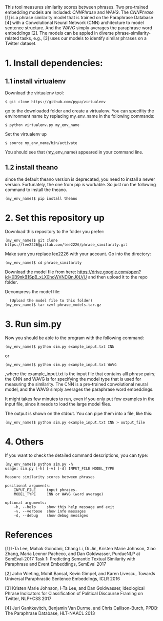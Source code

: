This tool measures similarity scores between phrases. Two pre-trained embedding models are included: *CNNPhrase* and *WAVG*.
The *CNNPhrase* [1] is a phrase similarity model that is trained on the Paraphrase Database [4] with a Convolutional Neural Network (CNN) architecture to model sentence structure.
And the *WAVG* simply averages the paraphrase word embeddings [2]. 
The models can be appied in diverse phrase-similarity-related tasks, e.g., [3] uses our models to identify similar phrases on a Twitter dataset.


# 1. Install dependencies:
    
## 1.1 install virtualenv   
Download the virtualenv tool: 

    $ git clone https://github.com/pypa/virtualenv

go to the downloaded folder and create a virtualenv. You can specifity the environment name by replacing my_env_name in the following commands:
    
    $ python virtualenv.py my_env_name
        
Set the virtualenv up

    $ source my_env_name/bin/activate
    
You should see that (my_env_name) appeared in your command line.
    
    
## 1.2 install theano
since the default theano version is deprecated, you need to install a newer version. Fortunately, the one from pip is workable. So just run the following command to install the theano.
    
    (my_env_name)$ pip install theano
    
# 2. Set this repository up
Download this repository to the folder you prefer:

    (my_env_name)$ git clone https://lee2226@gitlab.com/lee2226/phrase_similarity.git

Make sure you replace lee2226 with your account. Go into the directory:

    (my_env_name)$ cd phrase_similarity

Download the model file from here: https://drive.google.com/open?id=0B9nkB1SpB_xLX0hoWVNDQnJ0LVU 
and then upload it to the repo folder.

Decompress the model file:
    
      (Upload the model file to this folder)
    (my_env_name)$ tar xzvf phrase_models.tar.gz
    
# 3. Run sim.py
Now you should be able to the program with the following command:

    (my_env_name)$ python sim.py example_input.txt CNN

or
    
    (my_env_name)$ python sim.py example_input.txt WAVG
    
,where the example_input.txt is the input file that contains alll phrase pairs; the CNN and WAVG is for specifying the model type that is used for measuring the similarity. The CNN is a pre-trained convolutional neural model, and the WAVG simply averages the paraphrase word embeddings.

It might takes few minutes to run, even if you only put few examples in the input file, since it needs to load the large model files.

The output is shown on the stdout. You can pipe them into a file, like this:

    (my_env_name)$ python sim.py example_input.txt CNN > output_file


# 4. Others
If you want to check the detailed command descriptions, you can type:
    
    (my_env_name)$ python sim.py -h
    usage: sim.py [-h] [-v] [-d] INPUT_FILE MODEL_TYPE

    Measure similarity scores between phrases

    positional arguments:
        INPUT_FILE     input phrases.
        MODEL_TYPE     CNN or WAVG (word average)

    optional arguments:
        -h, --help     show this help message and exit
        -v, --verbose  show info messages
        -d, --debug    show debug messages

# References

[1] I-Ta Lee, Mahak Goindani, Chang Li, Di Jin, Kristen Marie Johnson, Xiao Zhang, Maria Leonor Pacheco, and Dan Goldwasser, PurdueNLP at SemEval-2017 Task 1: Predicting Semantic Textual Similarity with Paraphrase and Event Embeddings, SemEval 2017

[2] John Wieting, Mohit Bansal, Kevin Gimpel, and Karen Livescu, Towards Universal Paraphrastic Sentence Embeddings, ICLR 2016

[3] Kristen Marie Johnson, I-Ta Lee, and Dan Goldwasser, Ideological Phrase Indicators for Classification of Political Discourse
Framing on Twitter, NLP+CSS 2017

[4] Juri Ganitkevitch, Benjamin Van Durme, and Chris Callison-Burch, PPDB: The Paraphrase Database, HLT-NAACL 2013

